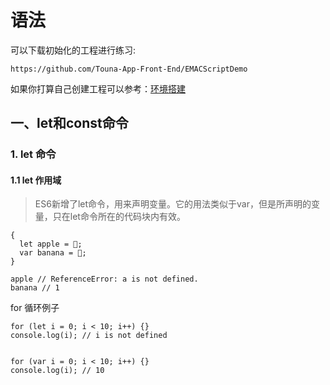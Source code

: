# 语法

可以下载初始化的工程进行练习: 

```
https://github.com/Touna-App-Front-End/EMACScriptDemo
```
如果你打算自己创建工程可以参考：[环境搭建](./huan_jing_da_jian.md)

## 一、let和const命令

### 1. let 命令

#### 1.1 let 作用域

> ES6新增了let命令，用来声明变量。它的用法类似于var，但是所声明的变量，只在let命令所在的代码块内有效。 

```
{
  let apple = 🍎;
  var banana = 🍌;
}

apple // ReferenceError: a is not defined.
banana // 1
```

for 循环例子

```
for (let i = 0; i < 10; i++) {}
console.log(i); // i is not defined


for (var i = 0; i < 10; i++) {}
console.log(i); // 10
```